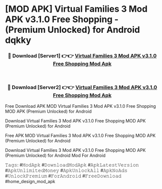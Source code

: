 # [MOD APK] Virtual Families 3 Mod APK v3.1.0 Free Shopping - (Premium Unlocked) for Android dqkky



<div align="center">
<h3>🔴 Download [Server1] 👉👉 <a href="https://momento.my/?title=Virtual_Families_3_Mod_APK_v3.1.0_Free_Shopping">Virtual Families 3 Mod APK v3.1.0 Free Shopping Mod Apk</a></h3><br>

<h3>🔴 Download [Server2] 👉👉 <a href="https://momento.my/?title=Virtual_Families_3_Mod_APK_v3.1.0_Free_Shopping">Virtual Families 3 Mod APK v3.1.0 Free Shopping Mod Apk</a></h3>
</div>



Free Download APK MOD Virtual Families 3 Mod APK v3.1.0 Free Shopping MOD APK (Premium Unlocked) for Android

Download Virtual Families 3 Mod APK v3.1.0 Free Shopping MOD APK (Premium Unlocked) for Android

Free APK MOD Virtual Families 3 Mod APK v3.1.0 Free Shopping MOD APK (Premium Unlocked) for Android

Download Virtual Families 3 Mod APK v3.1.0 Free Shopping MOD APK (Premium Unlocked) for Android Mod For Android

𝚃𝚊𝚐𝚜: #𝙼𝚘𝚍𝙰𝚙𝚔 #𝙳𝚘𝚠𝚗𝚕𝚘𝚊𝚍𝙼𝚘𝚍𝙰𝚙𝚔 #𝙰𝚙𝚔𝙻𝚊𝚝𝚎𝚜𝚝𝚅𝚎𝚛𝚜𝚒𝚘𝚗 #𝙰𝚙𝚔𝚄𝚗𝚕𝚒𝚖𝚒𝚝𝚎𝚍𝙼𝚘𝚗𝚎𝚢 #𝙰𝚙𝚔𝚄𝚗𝚕𝚘𝚌𝚔𝙰𝚕𝚕 #𝙰𝚙𝚔𝙽𝚘𝙰𝚍𝚜 #𝚄𝚗𝚕𝚘𝚌𝚔𝙿𝚛𝚎𝚖𝚒𝚞𝚖 #𝙵𝚘𝚛𝙰𝚗𝚍𝚛𝚘𝚒𝚍 #𝙵𝚛𝚎𝚎𝙳𝚘𝚠𝚗𝚕𝚘𝚊𝚍 #home_design_mod_apk
